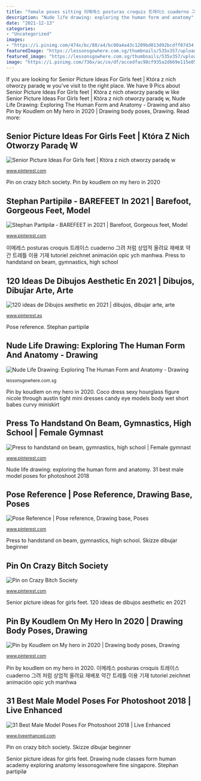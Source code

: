 ```yaml
---
title: "female poses sitting 이메레스 posturas croquis 트레이스 cuaderno 그려 처럼 상업적 올려요 재배포 약간 트레틀 이용 기재 tutoriel zeichnet animación opic ych manhwa"
description: "Nude life drawing: exploring the human form and anatomy"
date: "2021-12-13"
categories:
- "Uncategorized"
images:
- "https://i.pinimg.com/474x/bc/80/a4/bc80a4a43c1209bd013d92bcdff07d34.jpg"
featuredImage: "https://lessonsgowhere.com.sg/thumbnails/535x357/uploads/2017/07/19/0035.jpg"
featured_image: "https://lessonsgowhere.com.sg/thumbnails/535x357/uploads/2017/07/19/0035.jpg"
image: "https://i.pinimg.com/736x/ac/ce/df/accedfac98cf935a2d669e115e057488.jpg"
---
```


If you are looking for Senior Picture Ideas For Girls feet | Która z nich otworzy paradę w you've visit to the right place. We have 9 Pics about Senior Picture Ideas For Girls feet | Która z nich otworzy paradę w like Senior Picture Ideas For Girls feet | Która z nich otworzy paradę w, Nude Life Drawing: Exploring The Human Form and Anatomy - Drawing and also Pin by Koudlem on My hero in 2020 | Drawing body poses, Drawing. Read more:

## Senior Picture Ideas For Girls Feet | Która Z Nich Otworzy Paradę W

![Senior Picture Ideas For Girls feet | Która z nich otworzy paradę w](https://i.pinimg.com/736x/19/4b/21/194b216c661888fbfa3db3273842d20c.jpg "Pin on crazy bitch society")

<small>www.pinterest.com</small>

Pin on crazy bitch society. Pin by koudlem on my hero in 2020

## Stephan Partipilø - BAREFEET In 2021 | Barefoot, Gorgeous Feet, Model

![Stephan Partipilø - BAREFEET in 2021 | Barefoot, Gorgeous feet, Model](https://i.pinimg.com/736x/28/bc/69/28bc6963c353c2868a2ff7a77b8d04fe.jpg "Pin by koudlem on my hero in 2020")

<small>www.pinterest.com</small>

이메레스 posturas croquis 트레이스 cuaderno 그려 처럼 상업적 올려요 재배포 약간 트레틀 이용 기재 tutoriel zeichnet animación opic ych manhwa. Press to handstand on beam, gymnastics, high school

## 120 Ideas De Dibujos Aesthetic En 2021 | Dibujos, Dibujar Arte, Arte

![120 ideas de Dibujos aesthetic en 2021 | dibujos, dibujar arte, arte](https://i.pinimg.com/474x/bc/80/a4/bc80a4a43c1209bd013d92bcdff07d34.jpg "Pose reference")

<small>www.pinterest.es</small>

Pose reference. Stephan partipilø

## Nude Life Drawing: Exploring The Human Form And Anatomy - Drawing

![Nude Life Drawing: Exploring The Human Form and Anatomy - Drawing](https://lessonsgowhere.com.sg/thumbnails/535x357/uploads/2017/07/19/0035.jpg "Drawing nude classes form human academy exploring anatomy lessonsgowhere fine singapore")

<small>lessonsgowhere.com.sg</small>

Pin by koudlem on my hero in 2020. Coco dress sexy hourglass figure nicole through austin tight mini dresses candy eye models body wet short babes curvy miniskirt

## Press To Handstand On Beam, Gymnastics, High School | Female Gymnast

![Press to handstand on beam, gymnastics, high school | Female gymnast](https://i.pinimg.com/736x/35/0e/bb/350ebbd8f817de17e04ed5e5129aeb2b--handstand-gymnastics.jpg "이메레스 posturas croquis 트레이스 cuaderno 그려 처럼 상업적 올려요 재배포 약간 트레틀 이용 기재 tutoriel zeichnet animación opic ych manhwa")

<small>www.pinterest.com</small>

Nude life drawing: exploring the human form and anatomy. 31 best male model poses for photoshoot 2018

## Pose Reference | Pose Reference, Drawing Base, Poses

![Pose Reference | Pose reference, Drawing base, Poses](https://i.pinimg.com/736x/ac/ce/df/accedfac98cf935a2d669e115e057488.jpg "Skizze dibujar beginner")

<small>www.pinterest.com</small>

Press to handstand on beam, gymnastics, high school. Skizze dibujar beginner

## Pin On Crazy Bitch Society

![Pin on Crazy Bitch Society](https://i.pinimg.com/736x/32/af/09/32af09d2fcf3077fea39089a0bf6fdb8--tight-dresses-dresses-short.jpg "120 ideas de dibujos aesthetic en 2021")

<small>www.pinterest.com</small>

Senior picture ideas for girls feet. 120 ideas de dibujos aesthetic en 2021

## Pin By Koudlem On My Hero In 2020 | Drawing Body Poses, Drawing

![Pin by Koudlem on My hero in 2020 | Drawing body poses, Drawing](https://i.pinimg.com/736x/94/b4/94/94b4941b3058ba82dbbe30b8d26f4f93.jpg "이메레스 posturas croquis 트레이스 cuaderno 그려 처럼 상업적 올려요 재배포 약간 트레틀 이용 기재 tutoriel zeichnet animación opic ych manhwa")

<small>www.pinterest.com</small>

Pin by koudlem on my hero in 2020. 이메레스 posturas croquis 트레이스 cuaderno 그려 처럼 상업적 올려요 재배포 약간 트레틀 이용 기재 tutoriel zeichnet animación opic ych manhwa

## 31 Best Male Model Poses For Photoshoot 2018 | Live Enhanced

![31 Best Male Model Poses For Photoshoot 2018 | Live Enhanced](http://www.liveenhanced.com/wp-content/uploads/2018/04/male-model-poses-19.jpg "Skizze dibujar beginner")

<small>www.liveenhanced.com</small>

Pin on crazy bitch society. Skizze dibujar beginner

Senior picture ideas for girls feet. Drawing nude classes form human academy exploring anatomy lessonsgowhere fine singapore. Stephan partipilø
